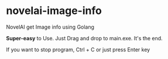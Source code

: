 # novelai-image-info
NovelAI get Image info using Golang

**Super-easy** to Use. Just Drag and drop to main.exe. It's the end.

If you want to stop program, Ctrl + C or just press Enter key
